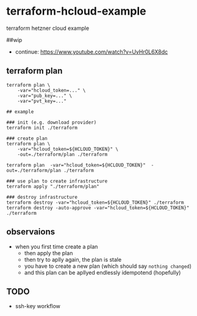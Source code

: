 # terraform-hcloud-example
terraform hetzner cloud example

##wip
- continue: https://www.youtube.com/watch?v=UvHr0L6X8dc

## terraform plan
```
terraform plan \
    -var="hcloud_token=..." \
    -var="pub_key=..." \
    -var="pvt_key=..."
```


```
## example

### init (e.g. download provider)
terraform init ./terraform

### create plan
terraform plan \
    -var="hcloud_token=${HCLOUD_TOKEN}" \
    -out=./terraform/plan ./terraform

terraform plan  -var="hcloud_token=${HCLOUD_TOKEN}"  -out=./terraform/plan ./terraform

### use plan to create infrastructure
terraform apply "./terraform/plan"

### destroy infrastructure
terraform destroy -var="hcloud_token=${HCLOUD_TOKEN}" ./terraform
terraform destroy -auto-approve -var="hcloud_token=${HCLOUD_TOKEN}" ./terraform
```

## observaions
- when you first time create a plan
    - then apply the plan
    - then try to aplly again, the plan is stale
    - you have to create a new plan (which should say `nothing changed`)
    - and this plan can be apllyed endlessly idempotend (hopefully)

## TODO
- ssh-key workflow


